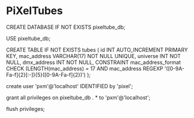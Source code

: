 # PiXelTubes

CREATE DATABASE IF NOT EXISTS pixeltube_db;

USE pixeltube_db;

CREATE TABLE IF NOT EXISTS tubes (
    id INT AUTO_INCREMENT PRIMARY KEY,
    mac_address VARCHAR(17) NOT NULL UNIQUE,
    universe INT NOT NULL,
    dmx_address INT NOT NULL,
    CONSTRAINT mac_address_format CHECK (LENGTH(mac_address) = 17 AND mac_address REGEXP '([0-9A-Fa-f]{2}[:-]){5}([0-9A-Fa-f]{2})')
);

create user 'pxm'@'localhost' IDENTIFIED by 'pixel';

grant all privileges on pixeltube_db . * to 'pxm'@'localhost';

flush privileges;
